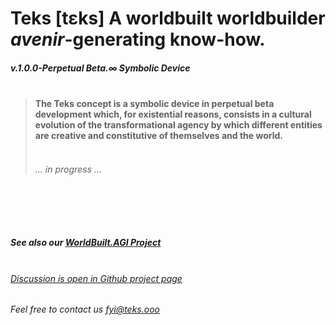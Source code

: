 
# Teks [tɛks] A worldbuilt worldbuilder *avenir*-generating know-how.

##### v.1.0.0-Perpetual Beta.∞ Symbolic Device <br><br>

> #### The Teks concept is a symbolic device in perpetual beta development which, for existential reasons, consists in a cultural evolution of the transformational agency by which different entities are creative and constitutive of themselves and the world.
> ###### <br>... in progress ...

##### <br><br><br><br>See also our [WorldBuilt.AGI Project](http://www.worldbuilt.ai)

###### <br>[Discussion is open in Github project page](https://github.com/julie-technilab-design/teks-fyi/discussions)
###### Feel free to contact us fyi@teks.ooo
